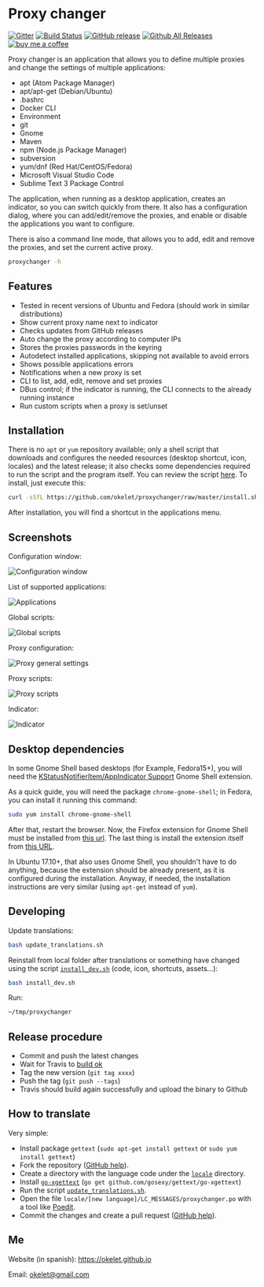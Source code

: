 
# Proxy changer

[![Gitter](https://img.shields.io/gitter/room/nwjs/nw.js.svg)](https://gitter.im/okelet/Lobby)
[![Build Status](https://travis-ci.org/okelet/proxychanger.svg?branch=master)](https://travis-ci.org/okelet/proxychanger)
[![GitHub release](https://img.shields.io/github/release/okelet/proxychanger.svg)](https://github.com/okelet/proxychanger/releases/latest)
[![Github All Releases](https://img.shields.io/github/downloads/okelet/proxychanger/total.svg)](https://github.com/okelet/proxychanger/releases)
[![buy me a coffee](https://img.shields.io/badge/☕-buy%20me%20a%20coffee-blue.svg)](https://paypal.me/okelet/5)

Proxy changer is an application that allows you to define multiple proxies and change the settings of multiple
applications:

* apt (Atom Package Manager)
* apt/apt-get (Debian/Ubuntu)
* .bashrc
* Docker CLI
* Environment
* git
* Gnome
* Maven
* npm (Node.js Package Manager)
* subversion
* yum/dnf (Red Hat/CentOS/Fedora)
* Microsoft Visual Studio Code
* Sublime Text 3 Package Control

The application, when running as a desktop application, creates an indicator, so you can switch quickly
from there. It also has a configuration dialog, where you can add/edit/remove the proxies, and enable or
disable the applications you want to configure.

There is also a command line mode, that allows you to add, edit and remove the proxies, and set the current
active proxy.

```bash
proxychanger -h
```


## Features

* Tested in recent versions of Ubuntu and Fedora (should work in similar distributions)
* Show current proxy name next to indicator
* Checks updates from GitHub releases
* Auto change the proxy according to computer IPs
* Stores the proxies passwords in the keyring
* Autodetect installed applications, skipping not available to avoid errors
* Shows possible applications errors
* Notifications when a new proxy is set
* CLI to list, add, edit, remove and set proxies
* DBus control; if the indicator is running, the CLI connects to the already running instance
* Run custom scripts when a proxy is set/unset


## Installation 

There is no `apt` or `yum` repository available; only a shell script that downloads and configures
the needed resources (desktop shortcut, icon, locales) and the latest release; it also checks some dependencies
required to run the script and the program itself. You can review the script [here](install.sh). To install,
just execute this: 

```bash
curl -sSfL https://github.com/okelet/proxychanger/raw/master/install.sh | bash
```

After installation, you will find a shortcut in the applications menu. 


## Screenshots

Configuration window:

![Configuration window](doc/configuration.png "Configuration window")

List of supported applications:

![Applications](doc/apps.png "Applications")

Global scripts:

![Global scripts](doc/global_scripts.png "Global scripts")

Proxy configuration:

![Proxy general settings](doc/proxy_general.png "Proxy general settings")

Proxy scripts:

![Proxy scripts](doc/proxy_scripts.png "Proxy scripts")

Indicator:

![Indicator](doc/indicator.png "Indicator")


## Desktop dependencies

In some Gnome Shell based desktops (for Example, Fedora15+), you will need the 
[KStatusNotifierItem/AppIndicator Support](https://extensions.gnome.org/extension/615/appindicator-support/) Gnome Shell extension.

As a quick guide, you will need the package `chrome-gnome-shell`; in Fedora, you can install it running this command:

```bash
sudo yum install chrome-gnome-shell
```

After that, restart the browser. Now, the Firefox extension for Gnome Shell must be installed from [this url](https://addons.mozilla.org/en-US/firefox/addon/gnome-shell-integration/). The last thing is install the extension itself from [this URL](https://extensions.gnome.org/extension/615/appindicator-support/).

In Ubuntu 17.10+, that also uses Gnome Shell, you shouldn't have to do anything, because the extension should be already present, as it is configured during the installation. Anyway, if needed, the installation instructions are very similar (using `apt-get` instead of `yum`).


## Developing

Update translations:

```bash
bash update_translations.sh
```

Reinstall from local folder after translations or something have changed using the script [`install_dev.sh`](install_dev.sh) (code, icon, shortcuts, assets...):

```bash
bash install_dev.sh
```

Run:

```bash
~/tmp/proxychanger
```

## Release procedure

* Commit and push the latest changes
* Wait for Travis to [build ok](https://travis-ci.org/okelet/proxychanger)
* Tag the new version (`git tag xxxx`)
* Push the tag (`git push --tags`)
* Travis should build again successfully and upload the binary to Github


## How to translate

Very simple:

- Install package `gettext` (`sudo apt-get install gettext` or `sudo yum install gettext`)
- Fork the repository ([GitHub help](https://help.github.com/articles/fork-a-repo/)).
- Create a directory with the language code under the [`locale`](locale) directory.
- Install [`go-xgettext`](https://github.com/gosexy/gettext) (`go get github.com/gosexy/gettext/go-xgettext`)
- Run the script [`update_translations.sh`](update_translations.sh).
- Open the file `locale/[new language]/LC_MESSAGES/proxychanger.po` with a tool like [Poedit](https://poedit.net).
- Commit the changes and create a pull request ([GitHub help](https://help.github.com/articles/creating-a-pull-request-from-a-fork/)).


## Me

Website (in spanish): https://okelet.github.io

Email: okelet@gmail.com
